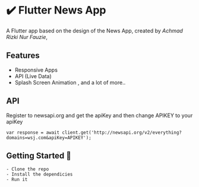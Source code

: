 # ✔️ Flutter News App

A Flutter app based on the design of the News App, created by *Achmad Rizki Nur Fauzie*,

## Features
- Responsive Apps
- API (Live Data)
- Splash Screen Animation , and a lot of more..

## API
Register to newsapi.org and get the apiKey
and then change APIKEY to your apiKey
```
var response = await client.get('http://newsapi.org/v2/everything?domains=wsj.com&apiKey=APIKEY');
```

## Getting Started 🚀

```shell
- Clone the repo
- Install the dependicies
- Run it
```

